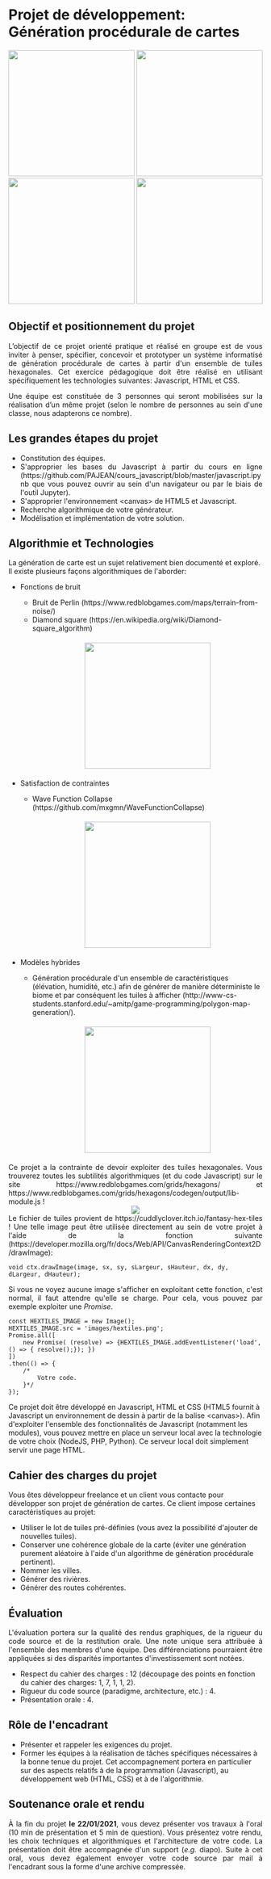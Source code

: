 <h1> Projet de développement: Génération procédurale de cartes </h1>

<div style="text-align:center;margin-top:10px;margin-bottom:10px;">
    <img src="images/carte_5.png" width="250">
    <img src="images/carte_6.png" width="250">
    <img src="images/carte_7.png" width="250">
    <img src="images/carte_8.png" width="250">
</div>

<h2>Objectif et positionnement du projet</h2>

<div style="text-align:justify">
L’objectif de ce projet	orienté	pratique et réalisé	en groupe est de vous inviter à	penser, spécifier, concevoir et prototyper un système informatisé de génération procédurale de cartes à partir d'un ensemble de tuiles hexagonales.	Cet	 exercice pédagogique doit être réalisé en utilisant spécifiquement les technologies suivantes: Javascript, HTML et CSS.

Une	équipe est constituée de 3 personnes qui seront mobilisées sur la réalisation d’un même projet (selon le nombre de personnes au sein d'une classe, nous adapterons ce nombre).
</div>

<h2> Les grandes étapes du projet </h2>

<div style="text-align:justify">

<ul>
    <li> Constitution des équipes. </li>
    <li> S'approprier les bases du Javascript à partir du cours en ligne (https://github.com/PAJEAN/cours_javascript/blob/master/javascript.ipynb que vous pouvez ouvrir au sein d'un navigateur ou par le biais de l'outil Jupyter). </li>
    <li> S'approprier l'environnement &lt;canvas&gt; de HTML5 et Javascript. </li>
    <li> Recherche algorithmique de votre générateur. </li>
    <li> Modélisation et implémentation de votre solution. </li>
</ul>

</div>

<h2> Algorithmie et Technologies </h2>

La génération de carte est un sujet relativement bien documenté et exploré. Il existe plusieurs façons algorithmiques de l'aborder:
<ul> 
    <li> Fonctions de bruit </li>
    <ul>
        <li> Bruit de Perlin (https://www.redblobgames.com/maps/terrain-from-noise/) </li>
        <li> Diamond square (https://en.wikipedia.org/wiki/Diamond-square_algorithm) </li>
        <div style="text-align:center; margin: 20px">
            <img src="images/carte_4.png" width="250">
        </div>
    </ul>
    <li> Satisfaction de contraintes </li>
    <ul>
        <li> Wave Function Collapse (https://github.com/mxgmn/WaveFunctionCollapse) </li>
        <div style="text-align:center; margin: 20px">
            <img src="images/wfc.png" width="250">
        </div>
    </ul>
    <li> Modèles hybrides </li>
    <ul>
        <li> Génération procédurale d'un ensemble de caractéristiques (élévation, humidité, etc.) afin de générer de manière déterministe le biome et par conséquent les tuiles à afficher (http://www-cs-students.stanford.edu/~amitp/game-programming/polygon-map-generation/). </li>
        <div style="text-align:center; margin: 20px">
            <img src="images/carte_9.png" width="250">
        </div>
    </ul>
</ul>

<div style="text-align:justify">
Ce projet a la contrainte de devoir exploiter des tuiles hexagonales. Vous trouverez toutes les subtilités algorithmiques (et du code Javascript) sur le site https://www.redblobgames.com/grids/hexagons/ et https://www.redblobgames.com/grids/hexagons/codegen/output/lib-module.js !
</div>

<div style="text-align:center">
    <img src="images/hextiles.png">
</div>

<div style="text-align:justify; margin-bottom:10px">
Le fichier de tuiles provient de https://cuddlyclover.itch.io/fantasy-hex-tiles ! Une telle image peut être utilisée directement au sein de votre projet à l'aide de la fonction suivante (https://developer.mozilla.org/fr/docs/Web/API/CanvasRenderingContext2D/drawImage):
</div>

```
void ctx.drawImage(image, sx, sy, sLargeur, sHauteur, dx, dy, dLargeur, dHauteur);
```

<div style="text-align:justify; margin-bottom:10px">
Si vous ne voyez aucune image s'afficher en exploitant cette fonction, c'est normal, il faut attendre qu'elle se charge. Pour cela, vous pouvez par exemple exploiter une <i>Promise</i>.
</div>

```
const HEXTILES_IMAGE = new Image();
HEXTILES_IMAGE.src = 'images/hextiles.png';
Promise.all([
    new Promise( (resolve) => {HEXTILES_IMAGE.addEventListener('load', () => { resolve();}); })
])
.then(() => {
    /* 
        Votre code.
    }*/
});
```

Ce projet doit être développé en Javascript, HTML et CSS (HTML5 fournit à Javascript un environnement de dessin à partir de la balise &lt;canvas&gt;). Afin d'exploiter l'ensemble des fonctionnalités de Javascript (notamment les modules), vous pouvez mettre en place un serveur local avec la technologie de votre choix (NodeJS, PHP, Python). Ce serveur local doit simplement servir une page HTML.

<h2> Cahier des charges du projet </h2>

Vous êtes développeur freelance et un client vous contacte pour développer son projet de génération de cartes. Ce client impose certaines caractéristiques au projet:

<ul>
    <li> Utiliser le lot de tuiles pré-définies (vous avez la possibilité d'ajouter de nouvelles tuiles). </li>
    <li> Conserver une cohérence globale de la carte (éviter une génération purement aléatoire à l'aide d'un algorithme de génération procédurale pertinent). </li>
    <li> Nommer les villes. </li>
    <li> Générer des rivières. </li>
    <li> Générer des routes cohérentes. </li>
</ul>

<h2> Évaluation </h2>

<div style="text-align:justify">
L'évaluation portera sur la qualité des rendus graphiques, de la rigueur du code source et de la restitution orale. Une note unique sera attribuée à l'ensemble des membres d'une équipe. Des différenciations pourraient être appliquées si des disparités importantes d'investissement sont notées.
</div>

<ul>
    <li> Respect du cahier des charges : 12 (découpage des points en fonction du cahier des charges: 1, 7, 1, 1, 2). </li>
    <li> Rigueur du code source (paradigme, architecture, etc.) : 4. </li>
    <li> Présentation orale : 4. </li>
</ul>

<h2> Rôle de l'encadrant </h2>

<ul>
    <li> Présenter et rappeler les exigences du	projet. </li>
    <li> Former	les équipes à la réalisation de tâches spécifiques nécessaires à la bonne tenue du projet. Cet accompagnement portera en particulier sur des aspects relatifs à de la programmation	(Javascript), au développement web (HTML, CSS) et à de l'algorithmie. </li>
</ul>

<h2> Soutenance orale et rendu </h2>

<div style="text-align:justify">
À la fin du projet <b>le 22/01/2021</b>, vous devez présenter vos travaux à l'oral (10 min de présentation et 5 min de question). Vous présentez votre rendu, les choix techniques et algorithmiques et l'architecture de votre code. La présentation doit être accompagnée d'un support (<i>e.g.</i> diapo). Suite à cet oral, vous devez également envoyer votre code source par mail à l'encadrant sous la forme d'une archive compressée.
</div>

